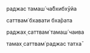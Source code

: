 раджас тамаш́ ча̄бхибхӯйа

саттвам̇ бхавати бха̄рата

раджах̣ саттвам̇ тамаш́ чаива

тамах̣ саттвам̇ раджас татха̄
